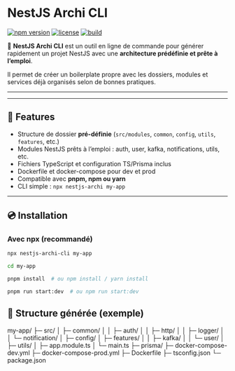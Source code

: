 # NestJS Archi CLI
  

[![npm version](https://img.shields.io/npm/v/nestjs-archi-cli?color=blue)](https://www.npmjs.com/package/nestjs-archi-cli)
[![license](https://img.shields.io/npm/l/nestjs-archi-cli?color=green)](LICENSE)
[![build](https://img.shields.io/github/actions/workflow/status/Konanycode1/nestjs-archi-cli/build.yml?branch=main)](https://github.com/Konanycode1/nestjs-archi-cli/actions)

🚀 **NestJS Archi CLI** est un outil en ligne de commande pour générer rapidement un projet NestJS avec une **architecture prédéfinie et prête à l’emploi**.

Il permet de créer un boilerplate propre avec les dossiers, modules et services déjà organisés selon de bonnes pratiques.

---

---

## 🌟 Features

- Structure de dossier **pré-définie** (`src/modules`, `common`, `config`, `utils`, `features`, etc.)  
- Modules NestJS prêts à l’emploi : auth, user, kafka, notifications, utils, etc.  
- Fichiers TypeScript et configuration TS/Prisma inclus  
- Dockerfile et docker-compose pour dev et prod  
- Compatible avec **pnpm, npm ou yarn**  
- CLI simple : `npx nestjs-archi my-app`

---

## 💿 Installation

### Avec npx (recommandé)
```bash
npx nestjs-archi-cli my-app

cd my-app

pnpm install  # ou npm install / yarn install

pnpm run start:dev  # ou npm run start:dev

```

## 📁 Structure générée (exemple)

my-app/
├─ src/
│  ├─ common/
│  │  ├─ auth/
│  │  ├─ http/
│  │  ├─ logger/
│  │  └─ notification/
│  ├─ config/
│  ├─ features/
│  │  ├─ kafka/
│  │  └─ user/
│  ├─ utils/
│  ├─ app.module.ts
│  └─ main.ts
├─ prisma/
├─ docker-compose-dev.yml
├─ docker-compose-prod.yml
├─ Dockerfile
├─ tsconfig.json
└─ package.json



